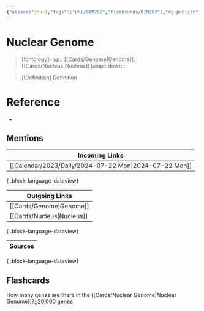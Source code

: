 ```yaml
---
{"aliases":null,"tags":["Uni/BIM202","flashcards/BIM202"],"dg-publish":true,"permalink":"/cards/nuclear-genome/","dgPassFrontmatter":true}
---
```


# Nuclear Genome

> [!ontology]-
> up:: [[Cards/Genome\|Genome]], [[Cards/Nucleus\|Nucleus]]
> jump:: 
> down:: 

> [!Definition] Definition

# Reference

- 

## Mentions

| Incoming Links                                            |
| --------------------------------------------------------- |
| [[Calendar/2023/Daily/2024-07-22 Mon\|2024-07-22 Mon]] |

{ .block-language-dataview}

| Outgoing Links                |
| ----------------------------- |
| [[Cards/Genome\|Genome]]   |
| [[Cards/Nucleus\|Nucleus]] |

{ .block-language-dataview}

| Sources |
| ------- |

{ .block-language-dataview}

## Flashcards

How many genes are there in the [[Cards/Nuclear Genome\|Nuclear Genome]]?;;20,000 genes
<!--SR:!2024-10-17,8,170-->
